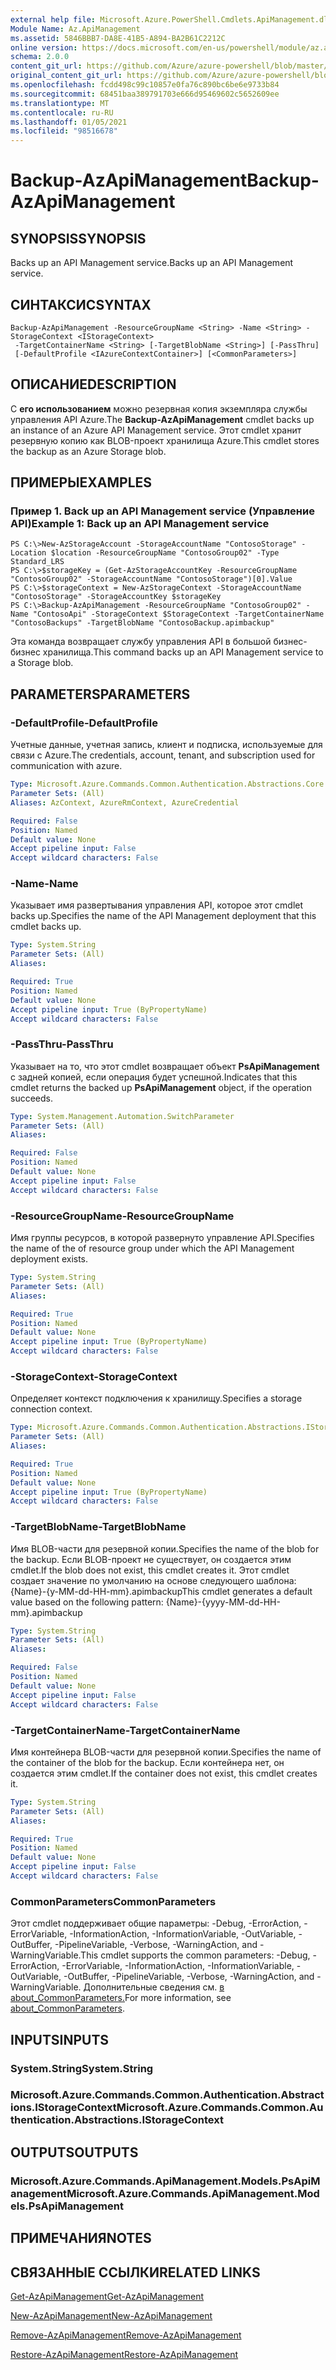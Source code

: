 ```yaml
---
external help file: Microsoft.Azure.PowerShell.Cmdlets.ApiManagement.dll-Help.xml
Module Name: Az.ApiManagement
ms.assetid: 5846BBB7-DA8E-41B5-A894-BA2B61C2212C
online version: https://docs.microsoft.com/en-us/powershell/module/az.apimanagement/backup-azapimanagement
schema: 2.0.0
content_git_url: https://github.com/Azure/azure-powershell/blob/master/src/ApiManagement/ApiManagement/help/Backup-AzApiManagement.md
original_content_git_url: https://github.com/Azure/azure-powershell/blob/master/src/ApiManagement/ApiManagement/help/Backup-AzApiManagement.md
ms.openlocfilehash: fcdd498c99c10857e0fa76c890bc6be6e9733b84
ms.sourcegitcommit: 68451baa389791703e666d95469602c5652609ee
ms.translationtype: MT
ms.contentlocale: ru-RU
ms.lasthandoff: 01/05/2021
ms.locfileid: "98516678"
---
```

# <span data-ttu-id="f08ce-101">Backup-AzApiManagement</span><span class="sxs-lookup"><span data-stu-id="f08ce-101">Backup-AzApiManagement</span></span>

## <span data-ttu-id="f08ce-102">SYNOPSIS</span><span class="sxs-lookup"><span data-stu-id="f08ce-102">SYNOPSIS</span></span>
<span data-ttu-id="f08ce-103">Backs up an API Management service.</span><span class="sxs-lookup"><span data-stu-id="f08ce-103">Backs up an API Management service.</span></span>

## <span data-ttu-id="f08ce-104">СИНТАКСИС</span><span class="sxs-lookup"><span data-stu-id="f08ce-104">SYNTAX</span></span>

```
Backup-AzApiManagement -ResourceGroupName <String> -Name <String> -StorageContext <IStorageContext>
 -TargetContainerName <String> [-TargetBlobName <String>] [-PassThru]
 [-DefaultProfile <IAzureContextContainer>] [<CommonParameters>]
```

## <span data-ttu-id="f08ce-105">ОПИСАНИЕ</span><span class="sxs-lookup"><span data-stu-id="f08ce-105">DESCRIPTION</span></span>
<span data-ttu-id="f08ce-106">С **его использованием** можно резервная копия экземпляра службы управления API Azure.</span><span class="sxs-lookup"><span data-stu-id="f08ce-106">The **Backup-AzApiManagement** cmdlet backs up an instance of an Azure API Management service.</span></span>
<span data-ttu-id="f08ce-107">Этот cmdlet хранит резервную копию как BLOB-проект хранилища Azure.</span><span class="sxs-lookup"><span data-stu-id="f08ce-107">This cmdlet stores the backup as an Azure Storage blob.</span></span>

## <span data-ttu-id="f08ce-108">ПРИМЕРЫ</span><span class="sxs-lookup"><span data-stu-id="f08ce-108">EXAMPLES</span></span>

### <span data-ttu-id="f08ce-109">Пример 1. Back up an API Management service (Управление API)</span><span class="sxs-lookup"><span data-stu-id="f08ce-109">Example 1: Back up an API Management service</span></span>
```
PS C:\>New-AzStorageAccount -StorageAccountName "ContosoStorage" -Location $location -ResourceGroupName "ContosoGroup02" -Type Standard_LRS
PS C:\>$storageKey = (Get-AzStorageAccountKey -ResourceGroupName "ContosoGroup02" -StorageAccountName "ContosoStorage")[0].Value
PS C:\>$storageContext = New-AzStorageContext -StorageAccountName "ContosoStorage" -StorageAccountKey $storageKey
PS C:\>Backup-AzApiManagement -ResourceGroupName "ContosoGroup02" -Name "ContosoApi" -StorageContext $StorageContext -TargetContainerName "ContosoBackups" -TargetBlobName "ContosoBackup.apimbackup"
```

<span data-ttu-id="f08ce-110">Эта команда возвращает службу управления API в большой бизнес-бизнес хранилища.</span><span class="sxs-lookup"><span data-stu-id="f08ce-110">This command backs up an API Management service to a Storage blob.</span></span>

## <span data-ttu-id="f08ce-111">PARAMETERS</span><span class="sxs-lookup"><span data-stu-id="f08ce-111">PARAMETERS</span></span>

### <span data-ttu-id="f08ce-112">-DefaultProfile</span><span class="sxs-lookup"><span data-stu-id="f08ce-112">-DefaultProfile</span></span>
<span data-ttu-id="f08ce-113">Учетные данные, учетная запись, клиент и подписка, используемые для связи с Azure.</span><span class="sxs-lookup"><span data-stu-id="f08ce-113">The credentials, account, tenant, and subscription used for communication with azure.</span></span>

```yaml
Type: Microsoft.Azure.Commands.Common.Authentication.Abstractions.Core.IAzureContextContainer
Parameter Sets: (All)
Aliases: AzContext, AzureRmContext, AzureCredential

Required: False
Position: Named
Default value: None
Accept pipeline input: False
Accept wildcard characters: False
```

### <span data-ttu-id="f08ce-114">-Name</span><span class="sxs-lookup"><span data-stu-id="f08ce-114">-Name</span></span>
<span data-ttu-id="f08ce-115">Указывает имя развертывания управления API, которое этот cmdlet backs up.</span><span class="sxs-lookup"><span data-stu-id="f08ce-115">Specifies the name of the API Management deployment that this cmdlet backs up.</span></span>

```yaml
Type: System.String
Parameter Sets: (All)
Aliases:

Required: True
Position: Named
Default value: None
Accept pipeline input: True (ByPropertyName)
Accept wildcard characters: False
```

### <span data-ttu-id="f08ce-116">-PassThru</span><span class="sxs-lookup"><span data-stu-id="f08ce-116">-PassThru</span></span>
<span data-ttu-id="f08ce-117">Указывает на то, что этот cmdlet возвращает объект **PsApiManagement** с задней копией, если операция будет успешной.</span><span class="sxs-lookup"><span data-stu-id="f08ce-117">Indicates that this cmdlet returns the backed up **PsApiManagement** object, if the operation succeeds.</span></span>

```yaml
Type: System.Management.Automation.SwitchParameter
Parameter Sets: (All)
Aliases:

Required: False
Position: Named
Default value: None
Accept pipeline input: False
Accept wildcard characters: False
```

### <span data-ttu-id="f08ce-118">-ResourceGroupName</span><span class="sxs-lookup"><span data-stu-id="f08ce-118">-ResourceGroupName</span></span>
<span data-ttu-id="f08ce-119">Имя группы ресурсов, в которой развернуто управление API.</span><span class="sxs-lookup"><span data-stu-id="f08ce-119">Specifies the name of the of resource group under which the API Management deployment exists.</span></span>

```yaml
Type: System.String
Parameter Sets: (All)
Aliases:

Required: True
Position: Named
Default value: None
Accept pipeline input: True (ByPropertyName)
Accept wildcard characters: False
```

### <span data-ttu-id="f08ce-120">-StorageContext</span><span class="sxs-lookup"><span data-stu-id="f08ce-120">-StorageContext</span></span>
<span data-ttu-id="f08ce-121">Определяет контекст подключения к хранилищу.</span><span class="sxs-lookup"><span data-stu-id="f08ce-121">Specifies a storage connection context.</span></span>

```yaml
Type: Microsoft.Azure.Commands.Common.Authentication.Abstractions.IStorageContext
Parameter Sets: (All)
Aliases:

Required: True
Position: Named
Default value: None
Accept pipeline input: True (ByPropertyName)
Accept wildcard characters: False
```

### <span data-ttu-id="f08ce-122">-TargetBlobName</span><span class="sxs-lookup"><span data-stu-id="f08ce-122">-TargetBlobName</span></span>
<span data-ttu-id="f08ce-123">Имя BLOB-части для резервной копии.</span><span class="sxs-lookup"><span data-stu-id="f08ce-123">Specifies the name of the blob for the backup.</span></span>
<span data-ttu-id="f08ce-124">Если BLOB-проект не существует, он создается этим cmdlet.</span><span class="sxs-lookup"><span data-stu-id="f08ce-124">If the blob does not exist, this cmdlet creates it.</span></span>
<span data-ttu-id="f08ce-125">Этот cmdlet создает значение по умолчанию на основе следующего шаблона: {Name}-{y-MM-dd-HH-mm}.apimbackup</span><span class="sxs-lookup"><span data-stu-id="f08ce-125">This cmdlet generates a default value based on the following pattern: {Name}-{yyyy-MM-dd-HH-mm}.apimbackup</span></span>

```yaml
Type: System.String
Parameter Sets: (All)
Aliases:

Required: False
Position: Named
Default value: None
Accept pipeline input: False
Accept wildcard characters: False
```

### <span data-ttu-id="f08ce-126">-TargetContainerName</span><span class="sxs-lookup"><span data-stu-id="f08ce-126">-TargetContainerName</span></span>
<span data-ttu-id="f08ce-127">Имя контейнера BLOB-части для резервной копии.</span><span class="sxs-lookup"><span data-stu-id="f08ce-127">Specifies the name of the container of the blob for the backup.</span></span>
<span data-ttu-id="f08ce-128">Если контейнера нет, он создается этим cmdlet.</span><span class="sxs-lookup"><span data-stu-id="f08ce-128">If the container does not exist, this cmdlet creates it.</span></span>

```yaml
Type: System.String
Parameter Sets: (All)
Aliases:

Required: True
Position: Named
Default value: None
Accept pipeline input: False
Accept wildcard characters: False
```

### <span data-ttu-id="f08ce-129">CommonParameters</span><span class="sxs-lookup"><span data-stu-id="f08ce-129">CommonParameters</span></span>
<span data-ttu-id="f08ce-130">Этот cmdlet поддерживает общие параметры: -Debug, -ErrorAction, -ErrorVariable, -InformationAction, -InformationVariable, -OutVariable, -OutBuffer, -PipelineVariable, -Verbose, -WarningAction, and -WarningVariable.</span><span class="sxs-lookup"><span data-stu-id="f08ce-130">This cmdlet supports the common parameters: -Debug, -ErrorAction, -ErrorVariable, -InformationAction, -InformationVariable, -OutVariable, -OutBuffer, -PipelineVariable, -Verbose, -WarningAction, and -WarningVariable.</span></span> <span data-ttu-id="f08ce-131">Дополнительные сведения см. [в about_CommonParameters.](http://go.microsoft.com/fwlink/?LinkID=113216)</span><span class="sxs-lookup"><span data-stu-id="f08ce-131">For more information, see [about_CommonParameters](http://go.microsoft.com/fwlink/?LinkID=113216).</span></span>

## <span data-ttu-id="f08ce-132">INPUTS</span><span class="sxs-lookup"><span data-stu-id="f08ce-132">INPUTS</span></span>

### <span data-ttu-id="f08ce-133">System.String</span><span class="sxs-lookup"><span data-stu-id="f08ce-133">System.String</span></span>

### <span data-ttu-id="f08ce-134">Microsoft.Azure.Commands.Common.Authentication.Abstractions.IStorageContext</span><span class="sxs-lookup"><span data-stu-id="f08ce-134">Microsoft.Azure.Commands.Common.Authentication.Abstractions.IStorageContext</span></span>

## <span data-ttu-id="f08ce-135">OUTPUTS</span><span class="sxs-lookup"><span data-stu-id="f08ce-135">OUTPUTS</span></span>

### <span data-ttu-id="f08ce-136">Microsoft.Azure.Commands.ApiManagement.Models.PsApiManagement</span><span class="sxs-lookup"><span data-stu-id="f08ce-136">Microsoft.Azure.Commands.ApiManagement.Models.PsApiManagement</span></span>

## <span data-ttu-id="f08ce-137">ПРИМЕЧАНИЯ</span><span class="sxs-lookup"><span data-stu-id="f08ce-137">NOTES</span></span>

## <span data-ttu-id="f08ce-138">СВЯЗАННЫЕ ССЫЛКИ</span><span class="sxs-lookup"><span data-stu-id="f08ce-138">RELATED LINKS</span></span>

[<span data-ttu-id="f08ce-139">Get-AzApiManagement</span><span class="sxs-lookup"><span data-stu-id="f08ce-139">Get-AzApiManagement</span></span>](./Get-AzApiManagement.md)

[<span data-ttu-id="f08ce-140">New-AzApiManagement</span><span class="sxs-lookup"><span data-stu-id="f08ce-140">New-AzApiManagement</span></span>](./New-AzApiManagement.md)

[<span data-ttu-id="f08ce-141">Remove-AzApiManagement</span><span class="sxs-lookup"><span data-stu-id="f08ce-141">Remove-AzApiManagement</span></span>](./Remove-AzApiManagement.md)

[<span data-ttu-id="f08ce-142">Restore-AzApiManagement</span><span class="sxs-lookup"><span data-stu-id="f08ce-142">Restore-AzApiManagement</span></span>](./Restore-AzApiManagement.md)



